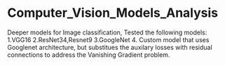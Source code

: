 # Computer_Vision_Models_Analysis
Deeper models for Image classification, Tested the following models:
1.VGG16
2.ResNet34,Resnet9
3.GoogleNet
4. Custom model that uses Googlenet architecture, but substitues the auxilary losses with residual connections to address the Vanishing Gradient problem.
